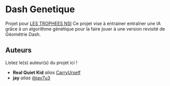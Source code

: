 # Dash Genetique

Projet pour [LES TROPHEES NSI](https://trophees-nsi.fr/)
Ce projet vise à entrainer entraîner une IA grâce à un algorithme génétique pour la faire jouer à une version revisité de Géométrie Dash.

## Auteurs

Listez le(s) auteur(s) du projet ici !

- **Real Quiet Kid** _alias_ [CarryUrself](https://github.com/CarryUrself)
- **jay** _alias_ [@jay7u3](https://github.com/jay7u3)
